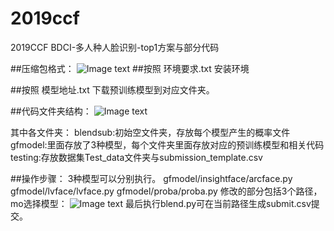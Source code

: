 # 2019ccf
2019CCF BDCI-多人种人脸识别-top1方案与部分代码

##压缩包格式：
![Image text](https://github.com/themostnewone/2019ccf/blob/master/img-folder/1.png)
##按照 环境要求.txt 安装环境

##按照 模型地址.txt 下载预训练模型到对应文件夹。

##代码文件夹结构：
![Image text](https://github.com/themostnewone/2019ccf/blob/master/img-folder/2.png)

其中各文件夹：
blendsub:初始空文件夹，存放每个模型产生的概率文件
gfmodel:里面存放了3种模型，每个文件夹里面存放对应的预训练模型和相关代码
testing:存放数据集Test_data文件夹与submission_template.csv

##操作步骤：
3种模型可以分别执行。
gfmodel/insightface/arcface.py
gfmodel/lvface/lvface.py
gfmodel/proba/proba.py
修改的部分包括3个路径，mo选择模型：
![Image text](https://github.com/themostnewone/2019ccf/blob/master/img-folder/3.png)
最后执行blend.py可在当前路径生成submit.csv提交。
